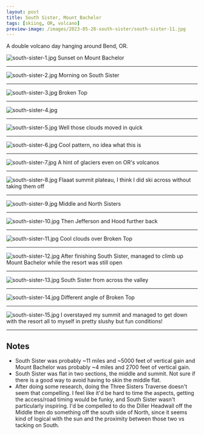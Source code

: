 ```yaml
---
layout: post
title: South Sister, Mount Bachelor
tags: [skiing, OR, volcano]
preview-image: /images/2023-05-28-south-sister/south-sister-11.jpg
---
```


A double volcano day hanging around Bend, OR.

<!--more-->

![south-sister-1.jpg](/images/2023-05-28-south-sister/south-sister-1.jpg)
Sunset on Mount Bachelor

---

![south-sister-2.jpg](/images/2023-05-28-south-sister/south-sister-2.jpg)
Morning on South Sister

---

![south-sister-3.jpg](/images/2023-05-28-south-sister/south-sister-3.jpg)
Broken Top

---

![south-sister-4.jpg](/images/2023-05-28-south-sister/south-sister-4.jpg)

---

![south-sister-5.jpg](/images/2023-05-28-south-sister/south-sister-5.jpg)
Well those clouds moved in quick

---

![south-sister-6.jpg](/images/2023-05-28-south-sister/south-sister-6.jpg)
Cool pattern, no idea what this is

---

![south-sister-7.jpg](/images/2023-05-28-south-sister/south-sister-7.jpg)
A hint of glaciers even on OR's volcanos

---

![south-sister-8.jpg](/images/2023-05-28-south-sister/south-sister-8.jpg)
Flaaat summit plateau, I think I did ski across without taking them off

---

![south-sister-9.jpg](/images/2023-05-28-south-sister/south-sister-9.jpg)
Middle and North Sisters

---

![south-sister-10.jpg](/images/2023-05-28-south-sister/south-sister-10.jpg)
Then Jefferson and Hood further back

---

![south-sister-11.jpg](/images/2023-05-28-south-sister/south-sister-11.jpg)
Cool clouds over Broken Top

---

![south-sister-12.jpg](/images/2023-05-28-south-sister/south-sister-12.jpg)
After finishing South Sister, managed to climb up Mount Bachelor while the resort was still open

---

![south-sister-13.jpg](/images/2023-05-28-south-sister/south-sister-13.jpg)
South Sister from across the valley

---

![south-sister-14.jpg](/images/2023-05-28-south-sister/south-sister-14.jpg)
Different angle of Broken Top

---

![south-sister-15.jpg](/images/2023-05-28-south-sister/south-sister-15.jpg)
I overstayed my summit and managed to get down with the resort all to myself in pretty slushy but fun conditions!

---

## Notes
* South Sister was probably ~11 miles and ~5000 feet of vertical gain and Mount Bachelor was probably ~4 miles and 2700 feet of vertical gain.
* South Sister was flat in two sections, the middle and summit. Not sure if there is a good way to avoid having to skin the middle flat.
* After doing some research, doing the Three Sisters Traverse doesn't seem that compelling. I feel like it'd be hard to time the aspects, getting the access/road timing would be funky, and South Sister wasn't particularly inspiring. I'd be compelled to do the Diller Headwall off the Middle then do something off the south side of North, since it seems kind of logical with the sun and the proximity between those two vs tacking on South.
